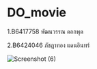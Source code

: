 # DO_movie
1.B6417758 พัฒนวรรณ ดอกพุด

2.B6424046 ภัชฎาทอง แดนอินทร์

![Screenshot (6)](https://github.com/pattanawan3103/movie/assets/142095093/5a2d5da9-cc7f-4295-9f52-ec9967e626d2)

